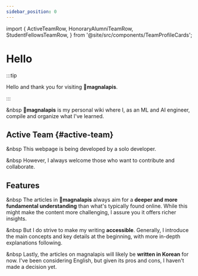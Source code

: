 ```yaml
---
sidebar_position: 0
---
```

import {
  ActiveTeamRow,
  HonoraryAlumniTeamRow,
  StudentFellowsTeamRow,
} from '@site/src/components/TeamProfileCards';

# Hello

:::tip

Hello and thank you for visiting **🗿magnalapis**.

:::

&nbsp **🗿magnalapis** is my personal wiki where I, as an ML and AI engineer, compile and organize what I've learned.


## Active Team {#active-team}

&nbsp This webpage is being developed by a solo developer.

&nbsp However, I always welcome those who want to contribute and collaborate.

<ActiveTeamRow />


## Features

&nbsp The articles in **🗿magnalapis** always aim for a **deeper and more fundamental understanding** than what's typically found online. While this might make the content more challenging, I assure you it offers richer insights.

&nbsp But I do strive to make my writing **accessible**. Generally, I introduce the main concepts and key details at the beginning, with more in-depth explanations following.

&nbsp Lastly, the articles on magnalapis will likely be **written in Korean** for now. I've been considering English, but given its pros and cons, I haven't made a decision yet.

